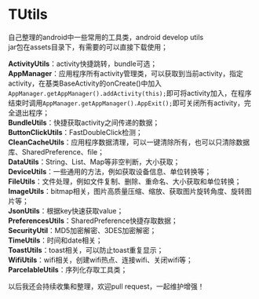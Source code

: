 # TUtils
自己整理的android中一些常用的工具类，android develop utils<br>
 jar包在assets目录下，有需要的可以直接下载使用；<br>
   
   
**ActivityUtils**：activity快捷跳转，bundle可选；<br>
**AppManager**：应用程序所有activity管理类，可以获取到当前activity，指定activity，在基类BaseActivity的onCreate()中加入```AppManager.getAppManager().addActivity(this);```即可将activity加入，在程序结束时调用```AppManager.getAppManager().AppExit();```即可关闭所有activity，完全退出程序；<br>
**BundleUtils**：快捷获取activity之间传递的数据；<br>
**ButtonClickUtils**：FastDoubleClick检测；<br>
**CleanCacheUtils**：应用程序数据清理，可以一键清除所有，也可以只清除数据库、SharedPreference、file；<br>
**DataUtils**：String、List、Map等非空判断，大小获取；<br>
**DeviceUtils**：一些通用的方法，例如获取设备信息、单位转换等；<br>
**FileUtils**：文件处理，例如文件复制、删除、重命名、大小获取和单位转换；<br>
**ImageUtils**：bitmap相关，图片高质量压缩、缩放、获取图片旋转角度、旋转图片等；<br>
**JsonUtils**：根据key快速获取value；<br>
**PreferencesUtils**：SharedPreference快捷存取数据；<br>
**SecurityUtil**：MD5加密解密、3DES加密解密；<br>
**TimeUtils**：时间和date相关；<br>
**ToastUtils**：toast相关，可以防止toast重复显示；<br>
**WifiUtils**：wifi相关，创建wifi热点、连接wifi、关闭wifi等；<br>
**ParcelableUtils**：序列化存取工具类；

以后我还会持续收集和整理，欢迎pull request，一起维护增强！





